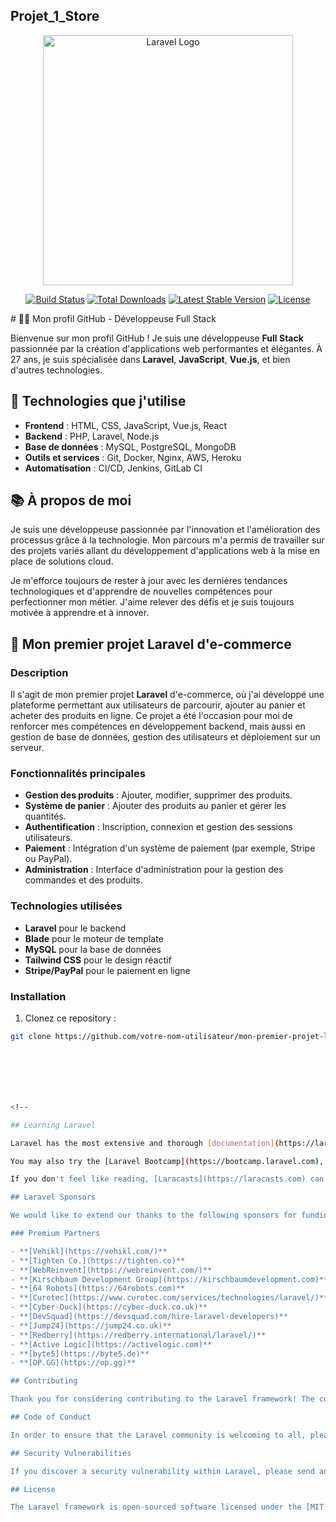 
## Projet_1_Store

<p align="center"><a href="https://laravel.com" target="_blank"><img src="https://raw.githubusercontent.com/laravel/art/master/logo-lockup/5%20SVG/2%20CMYK/1%20Full%20Color/laravel-logolockup-cmyk-red.svg" width="400" alt="Laravel Logo"></a></p>

<p align="center">
<a href="https://github.com/laravel/framework/actions"><img src="https://github.com/laravel/framework/workflows/tests/badge.svg" alt="Build Status"></a>
<a href="https://packagist.org/packages/laravel/framework"><img src="https://img.shields.io/packagist/dt/laravel/framework" alt="Total Downloads"></a>
<a href="https://packagist.org/packages/laravel/framework"><img src="https://img.shields.io/packagist/v/laravel/framework" alt="Latest Stable Version"></a>
<a href="https://packagist.org/packages/laravel/framework"><img src="https://img.shields.io/packagist/l/laravel/framework" alt="License"></a>
</p>
# 👩‍💻 Mon profil GitHub - Développeuse Full Stack

Bienvenue sur mon profil GitHub ! Je suis une développeuse **Full Stack** passionnée par la création d'applications web performantes et élégantes. À 27 ans, je suis spécialisée dans **Laravel**, **JavaScript**, **Vue.js**, et bien d'autres technologies.

## 🌱 Technologies que j'utilise

- **Frontend** : HTML, CSS, JavaScript, Vue.js, React
- **Backend** : PHP, Laravel, Node.js
- **Base de données** : MySQL, PostgreSQL, MongoDB
- **Outils et services** : Git, Docker, Nginx, AWS, Heroku
- **Automatisation** : CI/CD, Jenkins, GitLab CI

## 📚 À propos de moi

Je suis une développeuse passionnée par l'innovation et l'amélioration des processus grâce à la technologie. Mon parcours m'a permis de travailler sur des projets variés allant du développement d'applications web à la mise en place de solutions cloud. 

Je m'efforce toujours de rester à jour avec les dernières tendances technologiques et d'apprendre de nouvelles compétences pour perfectionner mon métier. J'aime relever des défis et je suis toujours motivée à apprendre et à innover.

## 🚀 Mon premier projet Laravel d'e-commerce

### Description

Il s'agit de mon premier projet **Laravel** d'e-commerce, où j'ai développé une plateforme permettant aux utilisateurs de parcourir, ajouter au panier et acheter des produits en ligne. Ce projet a été l'occasion pour moi de renforcer mes compétences en développement backend, mais aussi en gestion de base de données, gestion des utilisateurs et déploiement sur un serveur.

### Fonctionnalités principales

- **Gestion des produits** : Ajouter, modifier, supprimer des produits.
- **Système de panier** : Ajouter des produits au panier et gérer les quantités.
- **Authentification** : Inscription, connexion et gestion des sessions utilisateurs.
- **Paiement** : Intégration d'un système de paiement (par exemple, Stripe ou PayPal).
- **Administration** : Interface d'administration pour la gestion des commandes et des produits.

### Technologies utilisées

- **Laravel** pour le backend
- **Blade** pour le moteur de template
- **MySQL** pour la base de données
- **Tailwind CSS** pour le design réactif
- **Stripe/PayPal** pour le paiement en ligne

### Installation

1. Clonez ce repository :

```bash
git clone https://github.com/votre-nom-utilisateur/mon-premier-projet-laravel-ecommerce.git







<!-- 

## Learning Laravel

Laravel has the most extensive and thorough [documentation](https://laravel.com/docs) and video tutorial library of all modern web application frameworks, making it a breeze to get started with the framework.

You may also try the [Laravel Bootcamp](https://bootcamp.laravel.com), where you will be guided through building a modern Laravel application from scratch.

If you don't feel like reading, [Laracasts](https://laracasts.com) can help. Laracasts contains thousands of video tutorials on a range of topics including Laravel, modern PHP, unit testing, and JavaScript. Boost your skills by digging into our comprehensive video library.

## Laravel Sponsors

We would like to extend our thanks to the following sponsors for funding Laravel development. If you are interested in becoming a sponsor, please visit the [Laravel Partners program](https://partners.laravel.com).

### Premium Partners

- **[Vehikl](https://vehikl.com/)**
- **[Tighten Co.](https://tighten.co)**
- **[WebReinvent](https://webreinvent.com/)**
- **[Kirschbaum Development Group](https://kirschbaumdevelopment.com)**
- **[64 Robots](https://64robots.com)**
- **[Curotec](https://www.curotec.com/services/technologies/laravel/)**
- **[Cyber-Duck](https://cyber-duck.co.uk)**
- **[DevSquad](https://devsquad.com/hire-laravel-developers)**
- **[Jump24](https://jump24.co.uk)**
- **[Redberry](https://redberry.international/laravel/)**
- **[Active Logic](https://activelogic.com)**
- **[byte5](https://byte5.de)**
- **[OP.GG](https://op.gg)**

## Contributing

Thank you for considering contributing to the Laravel framework! The contribution guide can be found in the [Laravel documentation](https://laravel.com/docs/contributions).

## Code of Conduct

In order to ensure that the Laravel community is welcoming to all, please review and abide by the [Code of Conduct](https://laravel.com/docs/contributions#code-of-conduct).

## Security Vulnerabilities

If you discover a security vulnerability within Laravel, please send an e-mail to Taylor Otwell via [taylor@laravel.com](mailto:taylor@laravel.com). All security vulnerabilities will be promptly addressed.

## License

The Laravel framework is open-sourced software licensed under the [MIT license](https://opensource.org/licenses/MIT). -->
